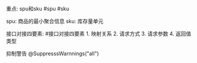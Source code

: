 重点: spu和sku #spu #sku

spu: 商品的最小聚合信息
sku: 库存量单元

接口对接四要素: 
#接口对接四要素
	1. 映射关系
	2. 请求方式
	3. 请求参数
	4. 返回值类型

抑制警告
@SuppresssWarnnings("all")
